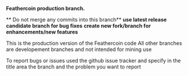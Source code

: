  **Feathercoin production branch.**
 
 ** Do not merge any commits into this branch**
 **use latest release candidate branch for bug fixes**
 **create new fork/branch for enhancements/new features**
 
This is the production version of the Feathercoin code
All other branches are developement branches and not intended for mining use

To report bugs or issues used the github issue tracker and specify in the title area the branch and the problem you want to report
